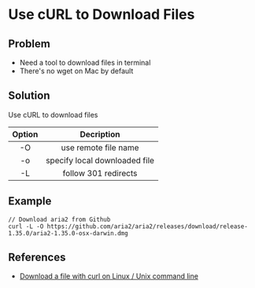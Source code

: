 # Use cURL to Download Files

## Problem
* Need a tool to download files in terminal
* There's no wget on Mac by default

## Solution
Use cURL to download files

| Option | Decription |
| :--: | :--: |
| -O | use remote file name |
| -o | specify local downloaded file |
| -L | follow 301 redirects |

## Example
```
// Download aria2 from Github
curl -L -O https://github.com/aria2/aria2/releases/download/release-1.35.0/aria2-1.35.0-osx-darwin.dmg
```

## References
* [Download a file with curl on Linux / Unix command line](https://www.cyberciti.biz/faq/download-a-file-with-curl-on-linux-unix-command-line/)
